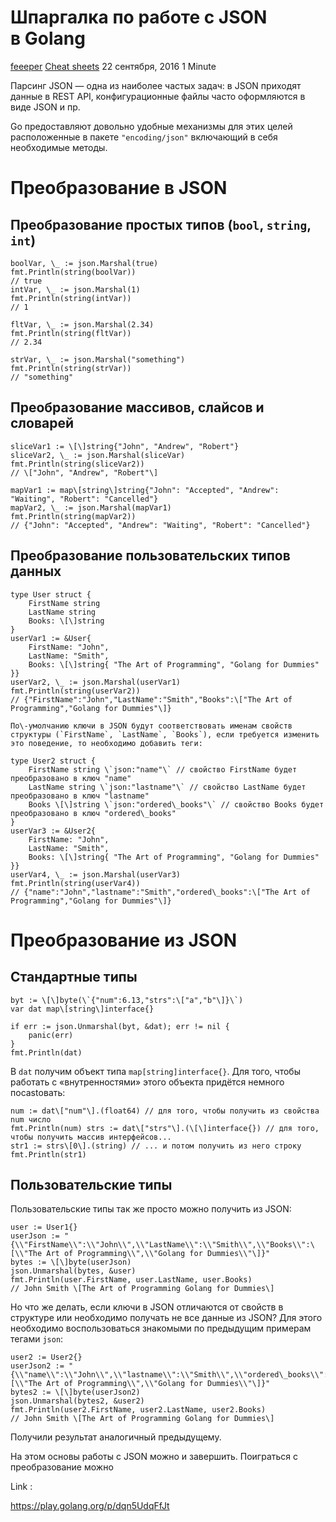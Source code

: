# Шпаргалка по работе с JSON в Golang

[feeeper](https://ashirobokov.wordpress.com/author/feeeper/ "Записи feeeper") [Cheat sheets](https://ashirobokov.wordpress.com/category/cheat-sheets/) 22 сентября, 2016 1 Minute

Парсинг JSON — одна из наиболее частых задач: в JSON приходят данные в REST API, конфигурационные файлы часто оформляются в виде JSON и пр.

Go предоставляют довольно удобные механизмы для этих целей расположенные в пакете `"encoding/json"` включающий в себя необходимые методы.

# Преобразование в JSON
## Преобразование простых типов (`bool`, `string`, `int`)

```golang
boolVar, \_ := json.Marshal(true)
fmt.Println(string(boolVar))
// true
intVar, \_ := json.Marshal(1)
fmt.Println(string(intVar))
// 1

fltVar, \_ := json.Marshal(2.34)
fmt.Println(string(fltVar))
// 2.34

strVar, \_ := json.Marshal("something")
fmt.Println(string(strVar))
// "something"
```


## Преобразование массивов, слайсов и словарей
```golang
sliceVar1 := \[\]string{"John", "Andrew", "Robert"}
sliceVar2, \_ := json.Marshal(sliceVar)
fmt.Println(string(sliceVar2))
// \["John", "Andrew", "Robert"\]

mapVar1 := map\[string\]string{"John": "Accepted", "Andrew": "Waiting", "Robert": "Cancelled"}
mapVar2, \_ := json.Marshal(mapVar1)
fmt.Println(string(mapVar2))
// {"John": "Accepted", "Andrew": "Waiting", "Robert": "Cancelled"}
```

## Преобразование пользовательских типов данных
```golang
type User struct {
    FirstName string
    LastName string
    Books: \[\]string
}
userVar1 := &User{
    FirstName: "John",
    LastName: "Smith",
    Books: \[\]string{ "The Art of Programming", "Golang for Dummies" }}
userVar2, \_ := json.Marshal(userVar1)
fmt.Println(string(userVar2))
// {"FirstName":"John","LastName":"Smith","Books":\["The Art of Programming","Golang for Dummies"\]}

По\-умолчанию ключи в JSON будут соответствовать именам свойств структуры (`FirstName`, `LastName`, `Books`), если требуется изменить это поведение, то необходимо добавить теги:

type User2 struct {
    FirstName string \`json:"name"\` // свойство FirstName будет преобразовано в ключ "name"
    LastName string \`json:"lastname"\` // свойство LastName будет преобразовано в ключ "lastname"
    Books \[\]string \`json:"ordered\_books"\` // свойство Books будет преобразовано в ключ "ordered\_books"
}
userVar3 := &User2{
    FirstName: "John",
    LastName: "Smith",
    Books: \[\]string{ "The Art of Programming", "Golang for Dummies" }}
userVar4, \_ := json.Marshal(userVar3)
fmt.Println(string(userVar4))
// {"name":"John","lastname":"Smith","ordered\_books":\["The Art of Programming","Golang for Dummies"\]}
```

# Преобразование из JSON
## Стандартные типы

```golang
byt := \[\]byte(\`{"num":6.13,"strs":\["a","b"\]}\`)
var dat map\[string\]interface{}

if err := json.Unmarshal(byt, &dat); err != nil {
    panic(err)
}
fmt.Println(dat)
```


В `dat` получим объект типа `map[string]interface{}`. Для того, чтобы работать с «внутренностями» этого объекта придётся немного поcastовать:
```golang
num := dat\["num"\].(float64) // для того, чтобы получить из свойства num число
fmt.Println(num) strs := dat\["strs"\].(\[\]interface{}) // для того, чтобы получить массив интерфейсов...
str1 := strs\[0\].(string) // ... и потом получить из него строку
fmt.Println(str1)
```

## Пользовательские типы
Пользовательские типы так же просто можно получить из JSON:

```golang
user := User1{}
userJson := "{\\"FirstName\\":\\"John\\",\\"LastName\\":\\"Smith\\",\\"Books\\":\[\\"The Art of Programming\\",\\"Golang for Dummies\\"\]}"
bytes := \[\]byte(userJson)
json.Unmarshal(bytes, &user)
fmt.Println(user.FirstName, user.LastName, user.Books)
// John Smith \[The Art of Programming Golang for Dummies\]
```

Но что же делать, если ключи в JSON отличаются от свойств в структуре или необходимо получать не все данные из JSON? Для этого необходимо воспользоваться знакомыми по предыдущим примерам тегами `json`:

```golang
user2 := User2{}
userJson2 := "{\\"name\\":\\"John\\",\\"lastname\\":\\"Smith\\",\\"ordered\_books\\":\[\\"The Art of Programming\\",\\"Golang for Dummies\\"\]}"
bytes2 := \[\]byte(userJson2)
json.Unmarshal(bytes2, &user2)
fmt.Println(user2.FirstName, user2.LastName, user2.Books)
// John Smith \[The Art of Programming Golang for Dummies\]
```

Получили результат аналогичный предыдущему.

На этом основы работы с JSON можно и завершить. Поиграться с преобразование можно

Link :

https://play.golang.org/p/dqn5UdqFfJt
